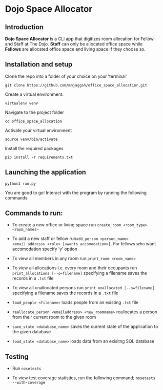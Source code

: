 # Dojo Space Allocator

## Introduction

**Dojo Space Allocator** is a CLI app that digitizes room allocation for Fellow and Staff at The Dojo. **Staff** can only be allocated office space while **Fellows** are allocated office space and living space if they choose so.



## Installation and setup
Clone the repo into a folder of your choice on your 'terminal'
```
git clone https://github.com/mnjaggah/office_space_allocation.git
```
Create a virtual environment.
```
virtualenv venv
```
Navigate to the project folder
```
cd office_space_allocation
```
Activate your virtual environment
```
source venv/bin/activate
```
Install the required packages
```
pip install -r requirements.txt
```

## Launching the application
```
python3 run.py
```
You are good to go!
Interact with the program by running the following commands

## Commands to run:

* To create a new office or living space run ```create_room <room_type> <room_names>```

* To add a new staff or fellow run```add_person <person_name> <email_address> <role> [<wants_accomodation>]```.
 For fellows who want accomodation specify 'y' option

* To view all members in any room run ```print_room <room_name>```

* To view all allocations i.e. every room and their occupants run ```print_allocations [--o=filename]``` 
 specifying a filename saves the records in a ```.txt``` file

* To view all unallocated persons run ```print_unallocated [--o=filename]``` 
 specifying a filename saves the records in a ```.txt``` file

* ```load_people <filename>``` loads people from an existing ```.txt``` file

* ```reallocate_person <emailaddress> <new_roomname>``` reallocates a person from their current room to the given room

* ```save_state <database_name>``` saves the current state of the application to the given database

* ```load_state <database_name>``` loads data from an exisitng SQL database

## Testing
* Run ```nosetests ```

 *  To view test coverage statistics, run the following command;
 	```nosetests --with-coverage```
    